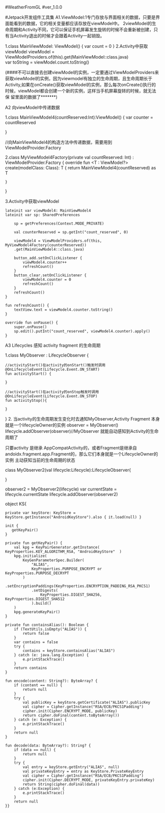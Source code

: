 #WeatherFromGL
#ver_1.0.0

#Jetpack开发组件工具集
A1.ViewModel:1专门存放与界面相关的数据，只要是界面能看到的数据，它的相关变量都应该存放在viewModel中。
            2viewModel的生命周期和Activity不同，它可以保证手机屏幕发生旋转的时候不会重新被创建，只有当Activity退出的时候才会跟着Activity一起销毁。
            
            
1.class MainViewModel: ViewModel() {
    var count = 0
}
2.Activity中获取viewModel
 viewModel = ViewModelProviders.of(this).get(MainViewModel::class.java)  
 var toString = viewModel.count.toString()
 
 (####不可以直接去创建viewModel的实例，一定要通过ViewModelProviders来获取viewModel的实例，因为viewmodel有独立的生命周期，且生命周期长于Activity,如果在onCreate()获取viewModel的实例，那么每次onCreate()执行的时候，viewModel都会创建一个新的实例，这样当手机屏幕旋转的时候，就无法保 留里面的数据了*******)

A2 向viewModel中传递数据

1.class MainViewModel4(countReserved:Int):ViewModel() {
   var counter = countReserved
   
}

//向MainViewModel4的构造方法中传递数据，需要用到ViewModelProvider.Factory

2.class MyViewModel4Factory(private val countReserved: Int) : ViewModelProvider.Factory {
    override fun <T : ViewModel?> create(modelClass: Class<T>): T {
        return MainViewModel4(countReserved) as T
            
    }
    
}

3.Activity中获取viewModel

    lateinit var viewModel4: MainViewModel4
    lateinit var sp: SharedPreferences
    
        sp = getPreferences(Context.MODE_PRIVATE)

        val counterReserved = sp.getInt("count_reserved", 0)

        viewModel4 = ViewModelProviders.of(this, MyViewModel4Factory(counterReserved))
        .get(MainViewModel4::class.java)

        button_add.setOnClickListener {
            viewModel4.counter++
            refreshCount()
        }
        button_clear.setOnClickListener {
            viewModel4.counter = 0
            refreshCount()
        }
        refreshCount()
    }

    fun refreshCount() {
        textView.text = viewModel4.counter.toString()
    }

    override fun onPause() {
        super.onPause()
        sp.edit().putInt("count_reserved", viewModel4.counter).apply()
    }


A3
Lifecycles 感知 activity fragment 的生命周期



1.class MyObserver : LifecycleObserver {    

    //activityStart()在activity的onStart()触发时调用
    @OnLifecycleEvent(Lifecycle.Event.ON_START)
    fun activityStart() {

    }

    //activityStart()在activity的onStop触发时调用
    @OnLifecycleEvent(Lifecycle.Event.ON_STOP)
    fun activityStop(){
        
    }

}
2.
当activity的生命周期发生变化时去通知MyObserver,Activity Fragment 本身就是一个lifecycleOwner的实例
observer = MyObserver()
lifecycle.addObserver(observer)//MyObserver 就能自动感知到Activity的生命周期了


只要activity 是继承 AppCompatActivity的，或者Fragment是继承自andoidx.fragment.app.Fragment的，那么它们本身就是一个LifecycleOwner的实例
主动获知当前的生命周期的状态

class MyObserver2(val lifecycle:Lifecycle):LifecycleObserver{

}

 observer2  = MyObserver2(lifecycle)
 var currentState = lifecycle.currentState
 lifecycle.addObserver(observer2)



object KS{

    private var keyStore: KeyStore = KeyStore.getInstance("AndroidKeyStore").also { it.load(null) }
   
    init {
       getKeyPair()
    }

    private fun getKeyPair() {
        val kpg = KeyPairGenerator.getInstance(  KeyProperties.KEY_ALGORITHM_RSA, "AndroidKeyStore"  )
        kpg.initialize(
            KeyGenParameterSpec.Builder(
                "ALIAS",
                KeyProperties.PURPOSE_ENCRYPT or KeyProperties.PURPOSE_DECRYPT
            )
                .setEncryptionPaddings(KeyProperties.ENCRYPTION_PADDING_RSA_PKCS1)
                .setDigests(
                    KeyProperties.DIGEST_SHA256, KeyProperties.DIGEST_SHA512
                ).build()
        )
        kpg.generateKeyPair()
    }

    private fun containsAlias(): Boolean {
        if (TextUtils.isEmpty("ALIAS")) {
            return false
        }
        var contains = false
        try {
            contains = keyStore.containsAlias("ALIAS")
        } catch (e: java.lang.Exception) {
            e.printStackTrace()
        }
        return contains
    }

    fun encode(content: String?): ByteArray? {
        if (content == null) {
            return null
        }
        try {
            val publicKey = keyStore.getCertificate("ALIAS").publicKey
            val cipher = Cipher.getInstance("RSA/ECB/PKCS1Padding")
            cipher.init(Cipher.ENCRYPT_MODE, publicKey)
            return cipher.doFinal(content.toByteArray())
        } catch (e: Exception) {
            e.printStackTrace()
        }
        return null
    }

    fun decode(data: ByteArray?): String? {
        if (data == null) {
            return null
        }
        try {
            val entry = keyStore.getEntry("ALIAS", null)
            val privateKeyEntry = entry as KeyStore.PrivateKeyEntry
            val cipher = Cipher.getInstance("RSA/ECB/PKCS1Padding")
            cipher.init(Cipher.DECRYPT_MODE, privateKeyEntry.privateKey)
            return String(cipher.doFinal(data))
        } catch (e:Exception) {
            e.printStackTrace()
        }
        return null
    }}
